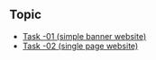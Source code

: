 
## Topic
<ul>
 <li> 
  <a href="https://tahsin000.github.io/WEB_DEVELOPMENT/CSE-3532/Task-01/index.html">Task -01 (simple banner website)</a>  
 </li>
 <li> 
  <a href="https://tahsin000.github.io/WEB_DEVELOPMENT/CSE-3532/Task-02/index.html">Task -02 (single page website)</a>  
 </li>
</ul>


